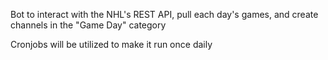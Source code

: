 Bot to interact with the NHL's REST API, pull each day's games, and create channels in the "Game Day" category

Cronjobs will be utilized to make it run once daily
